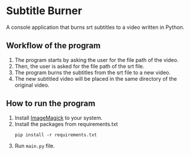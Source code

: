 # Subtitle Burner
A console application that burns srt subtitles to a video written in Python.
## Workflow of the program
1. The program starts by asking the user for the file path of the video.
2. Then, the user is asked for the file path of the srt file.
3. The program burns the subtitles from the srt file to a new video.
4. The new subtitled video will be placed in the same directory of the original video.

## How to run the program
1. Install [ImageMagick](https://imagemagick.org/index.php) to your system.
2. Install the packages from requirements.txt
   ```
   pip install -r requirements.txt
   ```
3. Run `main.py` file.
